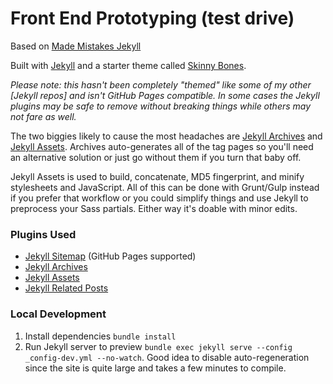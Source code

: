 # Front End Prototyping (test drive)

Based on [Made Mistakes Jekyll](https://github.com/mmistakes/made-mistakes-jekyll)

Built with [Jekyll](http://jekyllrb.com) and a starter theme called [Skinny Bones](https://github.com/mmistakes/skinny-bones-jekyll).

*Please note: this hasn't been completely "themed" like some of my other [Jekyll repos] and isn't GitHub Pages compatible. In some cases the Jekyll plugins may be safe to remove without breaking things while others may not fare as well.*

The two biggies likely to cause the most headaches are [Jekyll Archives](https://github.com/jekyll/jekyll-archives) and [Jekyll Assets](https://github.com/ixti/jekyll-assets). Archives auto-generates all of the tag pages so you'll need an alternative solution or just go without them if you turn that baby off.

Jekyll Assets is used to build, concatenate, MD5 fingerprint, and minify stylesheets and JavaScript. All of this can be done with Grunt/Gulp instead if you prefer that workflow or you could simplify things and use Jekyll to preprocess your Sass partials. Either way it's doable with minor edits.

### Plugins Used

* [Jekyll Sitemap](https://github.com/jekyll/jekyll-sitemap) (GitHub Pages supported)
* [Jekyll Archives](https://github.com/jekyll/jekyll-archives)
* [Jekyll Assets](https://github.com/ixti/jekyll-assets)
* [Jekyll Related Posts](https://github.com/jumanji27/related_posts-jekyll_plugin)

### Local Development

1. Install dependencies `bundle install`
2. Run Jekyll server to preview `bundle exec jekyll serve --config _config-dev.yml --no-watch`. Good idea to disable auto-regeneration since the site is quite large and takes a few minutes to compile.
